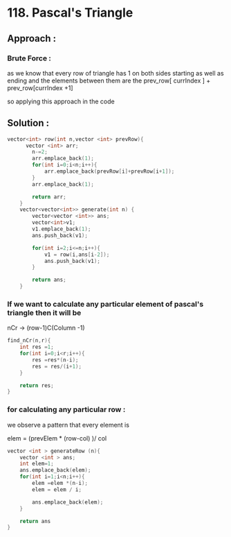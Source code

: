 # 118. Pascal's Triangle

## Approach :
### Brute Force :
as we know that every row of triangle has 1 on both sides starting as well as ending and the elements between them are the prev_row[ currIndex ] + prev_row[currIndex +1]

so applying this approach in the code

## Solution :
```cpp
vector<int> row(int n,vector <int> prevRow){
      vector <int> arr;
        n-=2;
        arr.emplace_back(1);
        for(int i=0;i<n;i++){
            arr.emplace_back(prevRow[i]+prevRow[i+1]);
        }
        arr.emplace_back(1);

        return arr;
    }
    vector<vector<int>> generate(int n) {
        vector<vector <int>> ans;
        vector<int>v1;
        v1.emplace_back(1);
        ans.push_back(v1);

        for(int i=2;i<=n;i++){
            v1 = row(i,ans[i-2]);
            ans.push_back(v1);
        }

        return ans;
    }
```

### If we want to calculate any particular element of pascal's triangle then it will be
nCr -> (row-1)C(Column -1)

```cpp
find_nCr(n,r){
    int res =1;
    for(int i=0;i<r;i++){
        res =res*(n-i);
        res = res/(i+1);
    }

    return res;
}
```

### for calculating any particular row :

we observe a pattern that every element is

elem = (prevElem * (row-col) )/ col

```cpp
vector <int > generateRow (n){
    vector <int > ans;
    int elem=1;
    ans.emplace_back(elem);
    for(int i=1;i<n;i++){
        elem =elem *(n-i);
        elem = elem / i;

        ans.emplace_back(elem);
    }

    return ans
}
```



